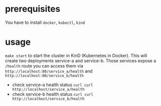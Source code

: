 # prerequisites
You have to install `docker`, `kubectl`, `kind`

# usage
`make start` to start the cluster in KinD (Kubernetes in Docker). This will create two deployments service-a and service-b.
Those services expose a `/health` route you can access them via `http://localhost:80/service_a/health` and `http://localhost:80/service_b/health`

 * check service-a health status `curl curl http://localhost/service_a/health`
 * check service-b health status `curl curl http://localhost/service_b/health`